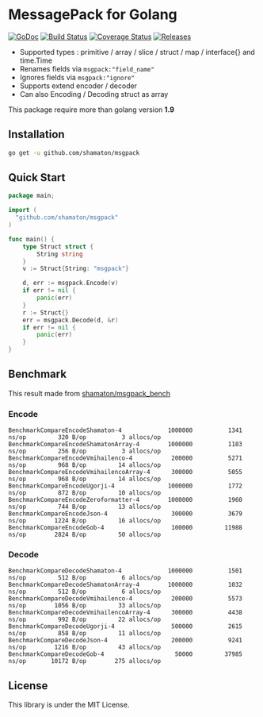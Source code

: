 # MessagePack for Golang

[![GoDoc](https://godoc.org/github.com/shamaton/msgpack?status.svg)](https://godoc.org/github.com/shamaton/msgpack)
[![Build Status](https://travis-ci.org/shamaton/msgpack.svg?branch=master)](https://travis-ci.org/shamaton/msgpack)
[![Coverage Status](https://coveralls.io/repos/github/shamaton/msgpack/badge.svg)](https://coveralls.io/github/shamaton/msgpack)
[![Releases](https://img.shields.io/github/release/shamaton/msgpack.svg)](https://github.com/shamaton/msgpack/releases)

* Supported types : primitive / array / slice / struct / map / interface{} and time.Time
* Renames fields via `msgpack:"field_name"`
* Ignores fields via `msgpack:"ignore"`
* Supports extend encoder / decoder
* Can also Encoding / Decoding struct as array

This package require more than golang version **1.9**

## Installation
```sh
go get -u github.com/shamaton/msgpack
```

## Quick Start
```go
package main;

import (
  "github.com/shamaton/msgpack"
)

func main() {
	type Struct struct {
		String string
	}
	v := Struct{String: "msgpack"}

	d, err := msgpack.Encode(v)
	if err != nil {
		panic(err)
	}
	r := Struct{}
	err = msgpack.Decode(d, &r)
	if err != nil {
		panic(err)
	}
}
```

## Benchmark
This result made from [shamaton/msgpack_bench](https://github.com/shamaton/msgpack_bench)
### Encode
```
BenchmarkCompareEncodeShamaton-4           	 1000000	      1341 ns/op	     320 B/op	       3 allocs/op
BenchmarkCompareEncodeShamatonArray-4      	 1000000	      1183 ns/op	     256 B/op	       3 allocs/op
BenchmarkCompareEncodeVmihailenco-4        	  200000	      5271 ns/op	     968 B/op	      14 allocs/op
BenchmarkCompareEncodeVmihailencoArray-4   	  300000	      5055 ns/op	     968 B/op	      14 allocs/op
BenchmarkCompareEncodeUgorji-4             	 1000000	      1772 ns/op	     872 B/op	      10 allocs/op
BenchmarkCompareEncodeZeroformatter-4      	 1000000	      1960 ns/op	     744 B/op	      13 allocs/op
BenchmarkCompareEncodeJson-4               	  300000	      3679 ns/op	    1224 B/op	      16 allocs/op
BenchmarkCompareEncodeGob-4                	  100000	     11988 ns/op	    2824 B/op	      50 allocs/op
```

### Decode
```
BenchmarkCompareDecodeShamaton-4           	 1000000	      1501 ns/op	     512 B/op	       6 allocs/op
BenchmarkCompareDecodeShamatonArray-4      	 1000000	      1032 ns/op	     512 B/op	       6 allocs/op
BenchmarkCompareDecodeVmihailenco-4        	  200000	      5573 ns/op	    1056 B/op	      33 allocs/op
BenchmarkCompareDecodeVmihailencoArray-4   	  300000	      4438 ns/op	     992 B/op	      22 allocs/op
BenchmarkCompareDecodeUgorji-4             	  500000	      2615 ns/op	     858 B/op	      11 allocs/op
BenchmarkCompareDecodeJson-4               	  200000	      9241 ns/op	    1216 B/op	      43 allocs/op
BenchmarkCompareDecodeGob-4                	   50000	     37985 ns/op	   10172 B/op	     275 allocs/op
```


## License

This library is under the MIT License.
